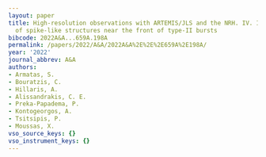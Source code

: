 ```yaml
---
layout: paper
title: High-resolution observations with ARTEMIS/JLS and the NRH. IV. Imaging spectroscopy
  of spike-like structures near the front of type-II bursts
bibcode: 2022A&A...659A.198A
permalink: /papers/2022/A&A/2022A&A%2E%2E%2E659A%2E198A/
year: '2022'
journal_abbrev: A&A
authors:
- Armatas, S.
- Bouratzis, C.
- Hillaris, A.
- Alissandrakis, C. E.
- Preka-Papadema, P.
- Kontogeorgos, A.
- Tsitsipis, P.
- Moussas, X.
vso_source_keys: {}
vso_instrument_keys: {}
---
```

